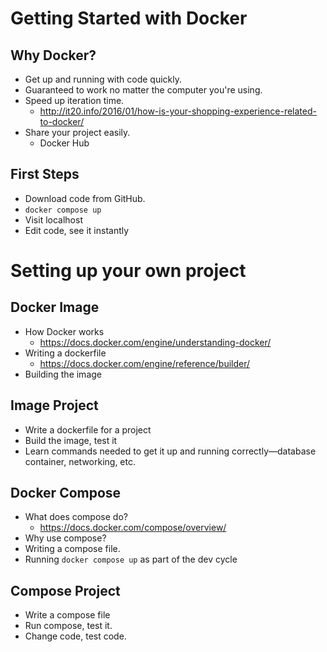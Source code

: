 # Getting Started with Docker

## Why Docker?

- Get up and running with code quickly.
- Guaranteed to work no matter the computer you're using.
- Speed up iteration time.
  + http://it20.info/2016/01/how-is-your-shopping-experience-related-to-docker/
- Share your project easily.
  + Docker Hub

## First Steps

* Download code from GitHub.
* `docker compose up`
* Visit localhost
* Edit code, see it instantly

# Setting up your own project

## Docker Image

- How Docker works
  + https://docs.docker.com/engine/understanding-docker/
- Writing a dockerfile
  + https://docs.docker.com/engine/reference/builder/
- Building the image

## Image Project

- Write a dockerfile for a project
- Build the image, test it
- Learn commands needed to get it up and running correctly—database container, networking, etc.


## Docker Compose

- What does compose do?
  + https://docs.docker.com/compose/overview/
- Why use compose?
- Writing a compose file.
- Running `docker compose up` as part of the dev cycle

## Compose Project

- Write a compose file
- Run compose, test it.
- Change code, test code. 